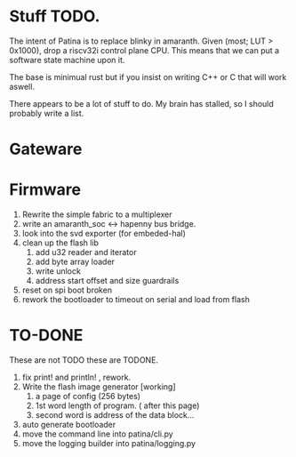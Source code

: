 # Stuff TODO.

The intent of Patina is to replace blinky in amaranth. Given (most; LUT > 0x1000), drop a riscv32i control plane CPU. This means that we can put a software state machine upon it.

The base is minimual rust but if you insist on writing C++ or C  that will work aswell. 

There appears to be a lot of stuff to do. My brain has stalled,
so I should probably write a list.

# Gateware


# Firmware

1. Rewrite the simple fabric to a multiplexer
1. write an amaranth_soc <-> hapenny bus bridge.
1. look into the svd exporter (for embeded-hal)
1. clean up the flash lib
   1.  add u32 reader and iterator
   1.  add byte array loader
   1.  write unlock
   1.  address start offset and size guardrails
1. reset on spi boot broken
1. rework the bootloader to timeout on serial and load from flash


# TO-DONE

These are not TODO these are TODONE.

1. fix print! and println! , rework.
1. Write the flash image generator [working]
   1. a page of config  (256 bytes)
   2. 1st word length of program. ( after this page)
   3. second word is address of the data block...
1. auto generate bootloader
1. move the command line into patina/cli.py
1.  move the logging builder into patina/logging.py